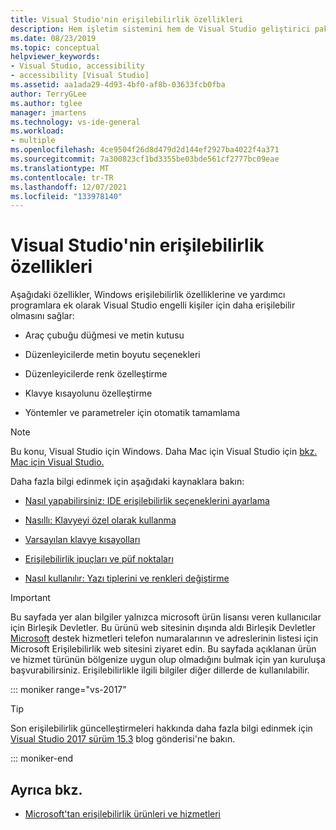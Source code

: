 ```yaml
---
title: Visual Studio'nin erişilebilirlik özellikleri
description: Hem işletim sistemini hem de Visual Studio geliştirici paketini engelli kişiler de dahil olmak üzere herkes için daha erişilebilir hale Windows erişilebilirlik özellikleri ve yardımcı programları hakkında daha fazla bilgi edinin.
ms.date: 08/23/2019
ms.topic: conceptual
helpviewer_keywords:
- Visual Studio, accessibility
- accessibility [Visual Studio]
ms.assetid: aa1ada29-4d93-4bf0-af8b-03633fcb0fba
author: TerryGLee
ms.author: tglee
manager: jmartens
ms.technology: vs-ide-general
ms.workload:
- multiple
ms.openlocfilehash: 4ce9504f26d8d479d2d144ef2927ba4022f4a371
ms.sourcegitcommit: 7a300823cf1bd3355be03bde561cf2777bc09eae
ms.translationtype: MT
ms.contentlocale: tr-TR
ms.lasthandoff: 12/07/2021
ms.locfileid: "133978140"
---
```

# <a name="accessibility-features-of-visual-studio"></a>Visual Studio'nin erişilebilirlik özellikleri

Aşağıdaki özellikler, Windows erişilebilirlik özelliklerine ve yardımcı programlara ek olarak Visual Studio engelli kişiler için daha erişilebilir olmasını sağlar:

- Araç çubuğu düğmesi ve metin kutusu

- Düzenleyicilerde metin boyutu seçenekleri

- Düzenleyicilerde renk özelleştirme

- Klavye kısayolunu özelleştirme

- Yöntemler ve parametreler için otomatik tamamlama

> [!NOTE]
> Bu konu, Visual Studio için Windows. Daha Mac için Visual Studio için [bkz. Mac için Visual Studio.](/visualstudio/mac/accessibility)

Daha fazla bilgi edinmek için aşağıdaki kaynaklara bakın:

- [Nasıl yapabilirsiniz: IDE erişilebilirlik seçeneklerini ayarlama](../../ide/reference/how-to-set-ide-accessibility-options.md)

- [Nasıllı: Klavyeyi özel olarak kullanma](../../ide/reference/how-to-use-the-keyboard-exclusively.md)

- [Varsayılan klavye kısayolları](../../ide/default-keyboard-shortcuts-in-visual-studio.md)

- [Erişilebilirlik ipuçları ve püf noktaları](../../ide/reference/accessibility-tips-and-tricks.md)

- [Nasıl kullanılır: Yazı tiplerini ve renkleri değiştirme](../../ide/how-to-change-fonts-and-colors-in-visual-studio.md)

> [!IMPORTANT]
> Bu sayfada yer alan bilgiler yalnızca microsoft ürün lisansı veren kullanıcılar için Birleşik Devletler. Bu ürünü web sitesinin dışında aldı Birleşik Devletler [Microsoft](https://www.microsoft.com/accessibility/) destek hizmetleri telefon numaralarının ve adreslerinin listesi için Microsoft Erişilebilirlik web sitesini ziyaret edin. Bu sayfada açıklanan ürün ve hizmet türünün bölgenize uygun olup olmadığını bulmak için yan kuruluşa başvurabilirsiniz. Erişilebilirlikle ilgili bilgiler diğer dillerde de kullanılabilir.

::: moniker range="vs-2017"

> [!TIP]
> Son erişilebilirlik güncelleştirmeleri hakkında daha fazla bilgi edinmek için [Visual Studio 2017 sürüm 15.3](https://devblogs.microsoft.com/visualstudio/accessibility-improvements-in-visual-studio-2017-version-15-3/) blog gönderisi'ne bakın.

::: moniker-end

## <a name="see-also"></a>Ayrıca bkz.

- [Microsoft'tan erişilebilirlik ürünleri ve hizmetleri](../../ide/reference/accessibility-products-and-services-from-microsoft.md)
